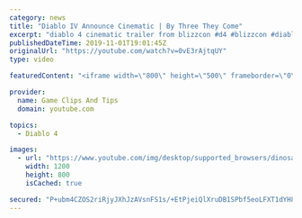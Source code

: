 ```yaml
---
category: news
title: "Diablo IV Announce Cinematic | By Three They Come"
excerpt: "diablo 4 cinematic trailer from blizzcon #d4 #blizzcon #diablo."
publishedDateTime: 2019-11-01T19:01:45Z
originalUrl: "https://youtube.com/watch?v=0vE3rAjtqUY"
type: video

featuredContent: "<iframe width=\"800\" height=\"500\" frameborder=\"0\" src=\"https://www.youtube.com/embed/0vE3rAjtqUY\" allow=\"accelerometer; autoplay; encrypted-media; gyroscope; picture-in-picture\" allowfullscreen></iframe>"

provider:
  name: Game Clips And Tips
  domain: youtube.com

topics:
  - Diablo 4

images:
  - url: "https://www.youtube.com/img/desktop/supported_browsers/dinosaur.png"
    width: 1200
    height: 800
    isCached: true

secured: "P+ubm4CZOS2riRjyJXhJzAVsnFS1s/+EtPjeiQlXruDB1SPbf5eoLFXT1dYH8Mu2BQbOF+mXPmjYhvtCAC+R2QQOPGjSZHQIpWcnBXZ7EhJKJa5oSbpiOKTXFbMGZvic3edBpvbXx8T8Ike11hGRCA8KBGSJPz5vY53KWWiKiE1sHzVIZVOXgeEJ6qWw7zbPOgSYWxDJbwCdkCKOKcgDjONxPVwJdygsBFYDw1B5saI+pQnscRNGtkCtPJPuuD6DO1PhZDGfRFF82N/I0aS1JK9MPG4+ecgzG5F5e7rTQndyY/XQCvkthNpWx9i8ig8XRVyAzO60ODKlCRyBkPbzcmtSlR/0sgaJSDT5wDIHVQ+/q2uu3JTt9tqrxut8Rh4qJfAgmyzA9Fmp1r6tLrUA2Q==;Luj2PdiJLewM4JZZrudodQ=="
---
```


